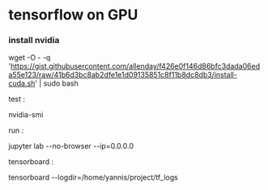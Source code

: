 # tensorflow on GPU


### install nvidia

wget -O - -q 'https://gist.githubusercontent.com/allenday/f426e0f146d86bfc3dada06eda55e123/raw/41b6d3bc8ab2dfe1e1d09135851c8f11b8dc8db3/install-cuda.sh' | sudo bash

test :

nvidia-smi



run :

jupyter lab --no-browser --ip=0.0.0.0


tensorboard :

tensorboard --logdir=/home/yannis/project/tf_logs
